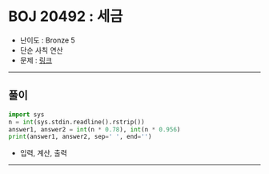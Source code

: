 # BOJ 20492 : 세금
- 난이도 : Bronze 5
- 단순 사칙 연산
- 문제 : [링크](https://www.acmicpc.net/problem/20492)

---  

## 풀이
```python
import sys
n = int(sys.stdin.readline().rstrip())
answer1, answer2 = int(n * 0.78), int(n * 0.956)
print(answer1, answer2, sep=' ', end='')

```
- 입력, 계산, 출력

---
